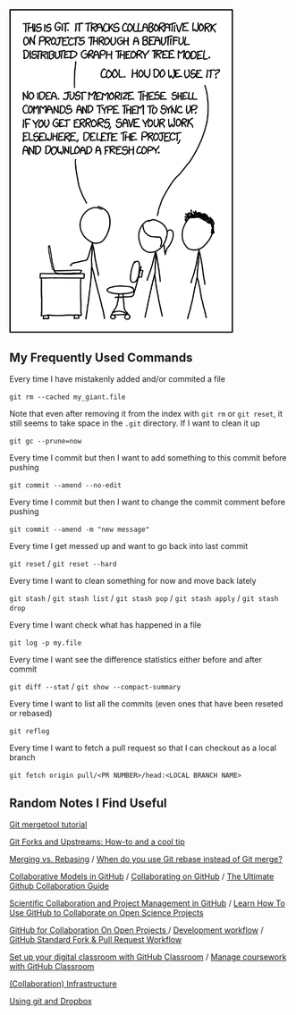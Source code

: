 <img src="xkcd.png"  width="400">

## My Frequently Used Commands

Every time I have mistakenly added and/or commited a file

`git rm --cached my_giant.file`

Note that even after removing it from the index with `git rm` or `git reset`,  it still seems to take space in the `.git` directory. If I want to clean it up 

`git gc --prune=now`

Every time I commit but then I want to add something to this commit before pushing

`git commit --amend --no-edit`

Every time I commit but then I want to change the commit comment before pushing

`git commit --amend -m "new message"`

Every time I get messed up and want to go back into last commit

`git reset` / `git reset --hard`

Every time I want to clean something for now and move back lately

`git stash` / `git stash list` / `git stash pop` / `git stash apply` / `git stash drop`

Every time I want check what has happened in a file

`git log -p my.file`

Every time I want see the difference statistics either before and after commit

`git diff --stat` / `git show --compact-summary`

Every time I want to list all the commits (even ones that have been reseted or rebased)

`git reflog `

Every time I want to fetch a pull request so that I can checkout as a local branch  

`git fetch origin pull/<PR NUMBER>/head:<LOCAL BRANCH NAME> `



## Random Notes I Find Useful

[Git mergetool tutorial](https://gist.github.com/karenyyng/f19ff75c60f18b4b8149#setting-up-different-editors--tool-for-using-git-mergetool) 

[Git Forks and Upstreams: How-to and a cool tip](https://www.atlassian.com/git/tutorials/git-forks-and-upstreams)

[Merging vs. Rebasing](https://www.atlassian.com/git/tutorials/merging-vs-rebasing) / [When do you use Git rebase instead of Git merge?](https://stackoverflow.com/a/36587353)

[Collaborative Models in GitHub](http://www.goring.org/resources/project-management.html) / [Collaborating on GitHub](https://uoftcoders.github.io/studyGroup/lessons/git/collaboration/lesson/) / [The Ultimate Github Collaboration Guide](https://medium.com/@jonathanmines/the-ultimate-github-collaboration-guide-df816e98fb67)

[Scientific Collaboration and Project Management in GitHub](https://rabernat.medium.com/scientific-collaboration-and-project-management-in-github-d74f2255ae5f) / [Learn How To Use GitHub to Collaborate on Open Science Projects](https://www.earthdatascience.org/courses/intro-to-earth-data-science/git-github/github-collaboration/)

[GitHub for Collaboration On Open Projects ](https://mozillascience.github.io/working-open-workshop/github_for_collaboration/) / [Development workflow](https://docs.scipy.org/doc/numpy-1.15.1/dev/gitwash/development_workflow.html) / [GitHub Standard Fork & Pull Request Workflow](https://gist.github.com/Chaser324/ce0505fbed06b947d962)

[Set up your digital classroom with GitHub Classroom](https://github.blog/2020-03-18-set-up-your-digital-classroom-with-github-classroom/) / [Manage coursework with GitHub Classroom](https://docs.github.com/en/education/manage-coursework-with-github-classroom)

[(Collaboration) Infrastructure](https://www.notion.so/Infrastructure-452e6e478ff846cca9dd73445a431a3c)

[Using git and Dropbox](https://www.math.cmu.edu/~gautam/sj/blog/20160406-dropbox-git.html)
